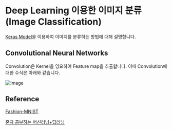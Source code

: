 # Deep Learning 이용한 이미지 분류 (Image Classification)


[Keras Model](https://github.com/kyopark2014/ML-Algorithms/blob/main/deep-learning.md#keras-model)을 이용하여 이미지를 분류하는 방법에 대해 설명합니다.

## Convolutional Neural Networks

Convolution은 Kernel을 잉요하여 Feature map을 추출합니다. 이때 Convolution에 대한 수식은 아래와 같습니다.

![image](https://user-images.githubusercontent.com/52392004/187317312-80fde04e-e19a-456a-986f-c9757ca72365.png)




## Reference 

[Fashion-MNIST](https://github.com/zalandoresearch/fashion-mnist)


[혼자 공부하는 머신러닝+딥러닝](https://github.com/rickiepark/hg-mldl)
